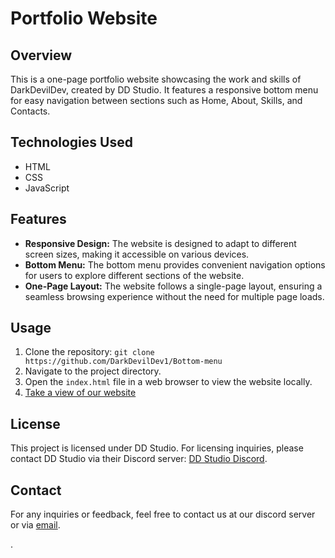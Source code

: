 

# Portfolio Website

## Overview
This is a one-page portfolio website showcasing the work and skills of DarkDevilDev, created by DD Studio. It features a responsive bottom menu for easy navigation between sections such as Home, About, Skills, and Contacts.

## Technologies Used
- HTML
- CSS
- JavaScript

## Features
- **Responsive Design:** The website is designed to adapt to different screen sizes, making it accessible on various devices.
- **Bottom Menu:** The bottom menu provides convenient navigation options for users to explore different sections of the website.
- **One-Page Layout:** The website follows a single-page layout, ensuring a seamless browsing experience without the need for multiple page loads.

## Usage
1. Clone the repository: `git clone https://github.com/DarkDevilDev1/Bottom-menu`
2. Navigate to the project directory.
3. Open the `index.html` file in a web browser to view the website locally.
4. [Take a view of our website](https://darkdevildev1.github.io/Bottom-menu/)

## License
This project is licensed under DD Studio. For licensing inquiries, please contact DD Studio via their Discord server: [DD Studio Discord](https://discord.com/invite/2sbw5CHrCF).

## Contact
For any inquiries or feedback, feel free to contact us at our discord server or via [email](dark.devil9636@gmail.com).


.
